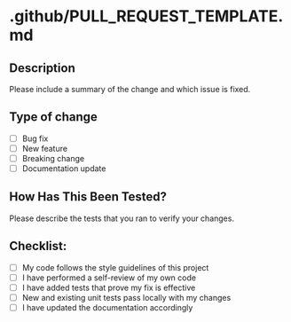# .github/PULL_REQUEST_TEMPLATE.md
## Description
Please include a summary of the change and which issue is fixed.

## Type of change
- [ ] Bug fix
- [ ] New feature
- [ ] Breaking change
- [ ] Documentation update

## How Has This Been Tested?
Please describe the tests that you ran to verify your changes.

## Checklist:
- [ ] My code follows the style guidelines of this project
- [ ] I have performed a self-review of my own code
- [ ] I have added tests that prove my fix is effective
- [ ] New and existing unit tests pass locally with my changes
- [ ] I have updated the documentation accordingly